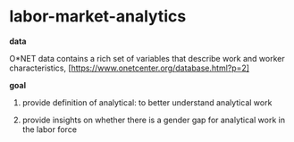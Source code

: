 # labor-market-analytics


**data**

O*NET data contains a rich set of variables that describe work and worker characteristics, [https://www.onetcenter.org/database.html?p=2]



**goal**

1. provide definition of analytical: to better understand analytical work 

2. provide insights on whether there is a gender gap for analytical work in the labor force

